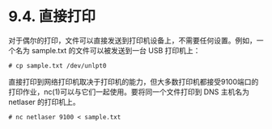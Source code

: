 # 9.4. 直接打印

对于偶尔的打印，文件可以直接发送到打印机设备上，不需要任何设置。例如，一个名为 sample.txt 的文件可以被发送到一台 USB 打印机上：
```
# cp sample.txt /dev/unlpt0
```
直接打印到网络打印机取决于打印机的能力，但大多数打印机都接受9100端口的打印作业，nc(1)可以与它们一起使用。要将同一个文件打印到 DNS 主机名为 netlaser 的打印机上。
```
# nc netlaser 9100 < sample.txt
```